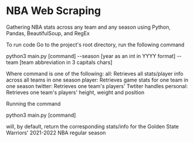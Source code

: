 # NBA Web Scraping

Gathering NBA stats across any team and any season using Python, Pandas, BeautifulSoup, and RegEx

To run code
Go to the project's root directory, run the following command

python3 main.py [command] --season [year as an int in YYYY format] --team [team abbreviation in 3 capitals chars]
    
Where command is one of the following:
all: Retrieves all stats/player info across all teams in one season
player: Retrieves game stats for one team in one season
twitter: Retrieves one team's players' Twtiter handles
personal: Retrieves one team's players' height, weight and position

Running the command

python3 main.py [command]

will, by default, return the corresponding stats/info for the Golden State Warriors' 2021-2022 NBA regular season
